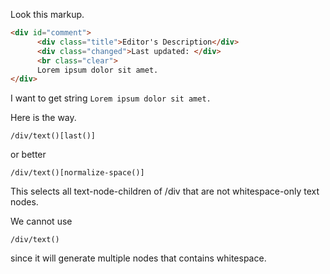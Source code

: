 Look this markup.

```html
<div id="comment">
      <div class="title">Editor's Description</div>
      <div class="changed">Last updated: </div>
      <br class="clear">
      Lorem ipsum dolor sit amet. 
</div>
```

I want to get string `Lorem ipsum dolor sit amet.`

Here is the way.

```
/div/text()[last()]
```

or better

```
/div/text()[normalize-space()]
```

This selects all text-node-children of /div that are not whitespace-only text nodes.

We cannot use 

```
/div/text()
```

since it will generate multiple nodes that contains whitespace.
